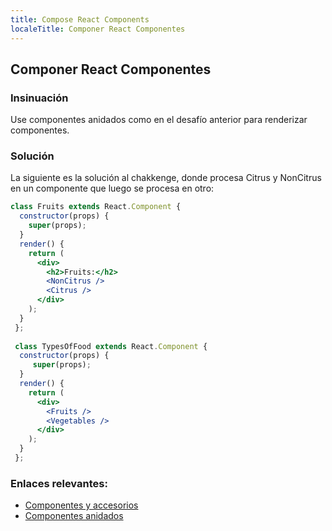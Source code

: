 ```yaml
---
title: Compose React Components
localeTitle: Componer React Componentes
---
```

## Componer React Componentes

### Insinuación

Use componentes anidados como en el desafío anterior para renderizar componentes.

### Solución

La siguiente es la solución al chakkenge, donde procesa Citrus y NonCitrus en un componente que luego se procesa en otro:

```jsx
class Fruits extends React.Component { 
  constructor(props) { 
    super(props); 
  } 
  render() { 
    return ( 
      <div> 
        <h2>Fruits:</h2> 
        <NonCitrus /> 
        <Citrus /> 
      </div> 
    ); 
  } 
 }; 
 
 class TypesOfFood extends React.Component { 
  constructor(props) { 
     super(props); 
  } 
  render() { 
    return ( 
      <div> 
        <Fruits /> 
        <Vegetables /> 
      </div> 
    ); 
  } 
 }; 
```

### Enlaces relevantes:

*   [Componentes y accesorios](https://reactjs.org/docs/components-and-props.html)
*   [Componentes anidados](http://www.reactjstutorial.net/nested-components.html)